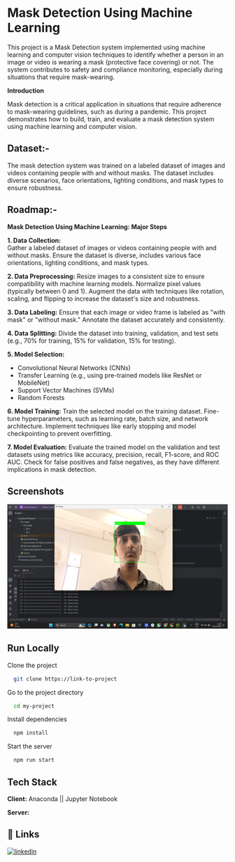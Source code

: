 
# Mask Detection Using Machine Learning

This project is a Mask Detection system implemented using machine learning and computer vision techniques to identify whether a person in an image or video is wearing a mask (protective face covering) or not. The system contributes to safety and compliance monitoring, especially during situations that require mask-wearing.

**Introduction**

Mask detection is a critical application in situations that require adherence to mask-wearing guidelines, such as during a pandemic. This project demonstrates how to build, train, and evaluate a mask detection system using machine learning and computer vision.


## Dataset:-

The mask detection system was trained on a labeled dataset of images and videos containing people with and without masks. The dataset includes diverse scenarios, face orientations, lighting conditions, and mask types to ensure robustness.



## Roadmap:-

**Mask Detection Using Machine Learning: Major Steps**

**1. Data Collection:**  
Gather a labeled dataset of images or videos containing people with and without masks. Ensure the dataset is diverse, includes various face orientations, lighting conditions, and mask types.

**2. Data Preprocessing:**
Resize images to a consistent size to ensure compatibility with machine learning models. Normalize pixel values (typically between 0 and 1). Augment the data with techniques like rotation, scaling, and flipping to increase the dataset's size and robustness.

**3. Data Labeling:**
Ensure that each image or video frame is labeled as "with mask" or "without mask." Annotate the dataset accurately and consistently.

**4. Data Splitting:**
Divide the dataset into training, validation, and test sets (e.g., 70% for training, 15% for validation, 15% for testing).

**5. Model Selection:**
- Convolutional Neural Networks (CNNs)
- Transfer Learning (e.g., using pre-trained models like ResNet or MobileNet)
- Support Vector Machines (SVMs)
- Random Forests

**6. Model Training:**
Train the selected model on the training dataset. Fine-tune hyperparameters, such as learning rate, batch size, and network architecture. Implement techniques like early stopping and model checkpointing to prevent overfitting.

**7. Model Evaluation:**
Evaluate the trained model on the validation and test datasets using metrics like accuracy, precision, recall, F1-score, and ROC AUC. Check for false positives and false negatives, as they have different implications in mask detection.



## Screenshots

![App Screenshot](https://github.com/Hiteshydv001/Mask-detection-codeclause/blob/main/Screenshot%20(102).png?raw=true)


## Run Locally

Clone the project

```bash
  git clone https://link-to-project
```

Go to the project directory

```bash
  cd my-project
```

Install dependencies

```bash
  npm install
```

Start the server

```bash
  npm run start
```


## Tech Stack

**Client:** Anaconda || Jupyter Notebook

**Server:** 


## 🔗 Links
[![linkedin](https://img.shields.io/badge/linkedin-0A66C2?style=for-the-badge&logo=linkedin&logoColor=white)](https://www.linkedin.com/)


